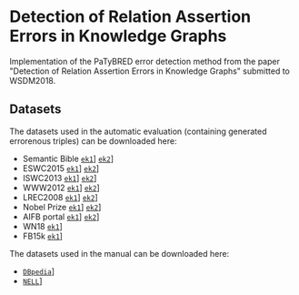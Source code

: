 # Detection of Relation Assertion Errors in Knowledge Graphs

Implementation of the PaTyBRED error detection method from the paper "Detection of Relation Assertion Errors in Knowledge Graphs" submitted to WSDM2018.


## Datasets

The datasets used in the automatic evaluation (containing generated errorenous triples) can be downloaded here:

- Semantic Bible  [`ek1`](http://data.dws.informatik.uni-mannheim.de/hmctp/datasets/kged/semanticbible-errdet-ek1-p0.010000.npz)] [`ek2`](http://data.dws.informatik.uni-mannheim.de/hmctp/datasets/kged/semanticbible-errdet-ek2-p0.010000.npz)]
- ESWC2015        [`ek1`](http://data.dws.informatik.uni-mannheim.de/hmctp/datasets/kged/eswc2015-errdet-ek1-p0.010000.npz)] [`ek2`](http://data.dws.informatik.uni-mannheim.de/hmctp/datasets/kged/eswc2015-errdet-ek2-p0.010000.npz)]
- ISWC2013        [`ek1`](http://data.dws.informatik.uni-mannheim.de/hmctp/datasets/kged/iswc2013-errdet-ek1-p0.010000.npz)] [`ek2`](http://data.dws.informatik.uni-mannheim.de/hmctp/datasets/kged/iswc2013-errdet-ek2-p0.010000.npz)]
- WWW2012         [`ek1`](http://data.dws.informatik.uni-mannheim.de/hmctp/datasets/kged/www2012-errdet-ek1-p0.010000.npz)] [`ek2`](http://data.dws.informatik.uni-mannheim.de/hmctp/datasets/kged/www2012-errdet-ek2-p0.010000.npz)]
- LREC2008        [`ek1`](http://data.dws.informatik.uni-mannheim.de/hmctp/datasets/kged/lrec2008-errdet-ek1-p0.010000.npz)] [`ek2`](http://data.dws.informatik.uni-mannheim.de/hmctp/datasets/kged/lrec2008-errdet-ek2-p0.010000.npz)]
- Nobel Prize     [`ek1`](http://data.dws.informatik.uni-mannheim.de/hmctp/datasets/kged/nobelprize-errdet-ek1-p0.010000.npz)] [`ek2`](http://data.dws.informatik.uni-mannheim.de/hmctp/datasets/kged/nobelprize-errdet-ek2-p0.010000.npz)]
- AIFB portal     [`ek1`](http://data.dws.informatik.uni-mannheim.de/hmctp/datasets/kged/aifb-errdet-ek1-p0.010000.npz)] [`ek2`](http://data.dws.informatik.uni-mannheim.de/hmctp/datasets/kged/aifb-errdet-ek2-p0.010000.npz)]
- WN18            [`ek1`](http://data.dws.informatik.uni-mannheim.de/hmctp/datasets/kged/wn18-errdet-ek1-p0.010000.npz)]
- FB15k           [`ek1`](http://data.dws.informatik.uni-mannheim.de/hmctp/datasets/kged/fb15k-errdet-ek1-p0.010000.npz)]

The datasets used in the manual can be downloaded here:

- [`DBpedia`](http://data.dws.informatik.uni-mannheim.de/hmctp/datasets/kged/dbpedia.npz)]
- [`NELL`](http://data.dws.informatik.uni-mannheim.de/hmctp/datasets/kged/nell.npz)]
